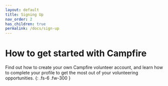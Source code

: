```yaml
---
layout: default
title: Signing Up
nav_order: 2
has_children: true
permalink: /docs/sign-up
---
```


# How to get started with Campfire

Find out how to create your own Campfire volunteer account, and learn how to complete your profile to get the most out of your volunteering opportunities.
{: .fs-6 .fw-300 }
